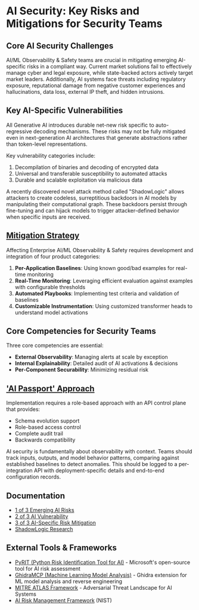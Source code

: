 # AI Security: Key Risks and Mitigations for Security Teams

## Core AI Security Challenges

AI/ML Observability & Safety teams are crucial in mitigating emerging AI-specific risks in a compliant way. Current market solutions fail to effectively manage cyber and legal exposure, while state-backed actors actively target market leaders. Additionally, AI systems face threats including regulatory exposure, reputational damage from negative customer experiences and hallucinations, data loss, external IP theft, and hidden intrusions.

## Key AI-Specific Vulnerabilities

All Generative AI introduces durable net-new risk specific to auto-regressive decoding mechanisms. These risks may not be fully mitigated even in next-generation AI architectures that generate abstractions rather than token-level representations.

Key vulnerability categories include:

1. Decompilation of binaries and decoding of encrypted data
2. Universal and transferable susceptibility to automated attacks
3. Durable and scalable exploitation via malicious data

A recently discovered novel attack method called "ShadowLogic" allows attackers to create codeless, surreptitious backdoors in AI models by manipulating their computational graph. These backdoors persist through fine-tuning and can hijack models to trigger attacker-defined behavior when specific inputs are received.

## [Mitigation Strategy](https://github.com/rabbidave/ZeroDay.Tools?tab=readme-ov-file#zerodaytools---gen-ai-hardening--attack-suite)

Affecting Enterprise AI/ML Observability & Safety requires development and integration of four product categories:

1. **Per-Application Baselines**: Using known good/bad examples for real-time monitoring
2. **Real-Time Monitoring**: Leveraging efficient evaluation against examples with configurable thresholds
3. **Automated Playbooks**: Implementing test criteria and validation of baselines
4. **Customizable Instrumentation**: Using customized transformer heads to understand model activations

## Core Competencies for Security Teams

Three core competencies are essential:

* **External Observability**: Managing alerts at scale by exception
* **Internal Explainability**: Detailed audit of AI activations & decisions
* **Per-Component Securability**: Minimizing residual risk

## ['AI Passport' Approach](https://github.com/rabbidave/LatentSpace.Tools?tab=readme-ov-file#ai-security-architecture)

Implementation requires a role-based approach with an API control plane that provides:

* Schema evolution support
* Role-based access control
* Complete audit trail
* Backwards compatibility

AI security is fundamentally about observability with context. Teams should track inputs, outputs, and model behavior patterns, comparing against established baselines to detect anomalies. This should be logged to a per-integration API with deployment-specific details and end-to-end configuration records.

## Documentation

* [1 of 3 Emerging AI Risks](https://github.com/ec-council-learning/Hands-on-AI-Red-Teaming-with-PyRIT/blob/main/1%20of%203%20Emerging%20AI%20Risks.pdf)
* [2 of 3 AI Vulnerability](https://github.com/ec-council-learning/Hands-on-AI-Red-Teaming-with-PyRIT/blob/main/2%20of%203%20AI%20Vulnerability.pdf)
* [3 of 3 AI-Specific Risk Mitigation](https://github.com/ec-council-learning/Hands-on-AI-Red-Teaming-with-PyRIT/blob/main/3%20of%203%20AI-Specific%20Risk%20Mitigation.pdf)
* [ShadowLogic Research](https://hiddenlayer.com/innovation-hub/shadowlogic/#Backdooring%20Phi-3)

## External Tools & Frameworks

* [PyRIT (Python Risk Identification Tool for AI)](https://azure.github.io/PyRIT/index.html) - Microsoft's open-source tool for AI risk assessment
* [GhidraMCP (Machine Learning Model Analysis)](https://github.com/LaurieWired/GhidraMCP) - Ghidra extension for ML model analysis and reverse engineering
* [MITRE ATLAS Framework](https://atlas.mitre.org/) - Adversarial Threat Landscape for AI Systems
* [AI Risk Management Framework](https://nvlpubs.nist.gov/nistpubs/ai/NIST.AI.100-2e2025.pdf) (NIST)
